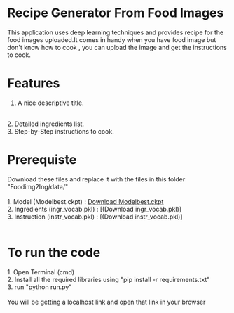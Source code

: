 # Recipe Generator From Food Images
This application uses deep learning techniques and provides recipe for the food images uploaded.It comes in handy when you have food image but don't know how to cook , you can upload the image and get the instructions to cook.
<br>

# Features 
1. A nice descriptive title.
<br>
2. Detailed ingredients list.
<br>
3. Step-by-Step instructions to cook.
<br>
<h1>Prerequiste</h1>
Download these files and replace it with the files in this folder "Foodimg2Ing/data/"
<br>
<br>
1. Model (Modelbest.ckpt) : <a href="Modelbest.ckpt" >Download Modelbest.ckpt</a>
<br>
2. Ingredients (ingr_vocab.pkl) : [(Download ingr_vocab.pkl)]
<br>
3. Instruction (instr_vocab.pkl) : [(Download instr_vocab.pkl)]
<br>
<br>
<h1>To run the code</h1>
1. Open Terminal (cmd)
<br>
2. Install all the required libraries using "pip install -r requirements.txt"
<br>
3. run "python run.py"
<br>
<br>
You will be getting a localhost link and open that link in your browser



